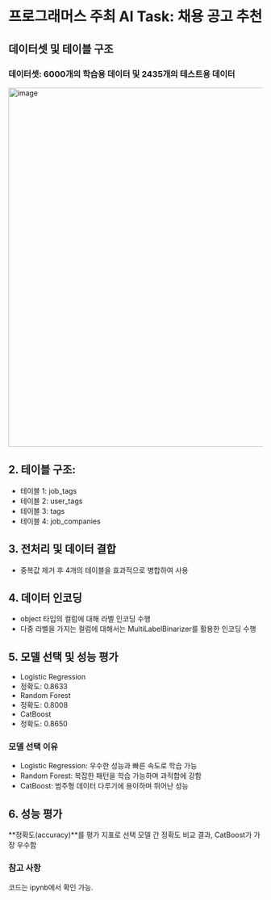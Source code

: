 # 프로그래머스 주최 AI Task: 채용 공고 추천
## 데이터셋 및 테이블 구조
### 데이터셋: 6000개의 학습용 데이터 및 2435개의 테스트용 데이터

<img width="711" alt="image" src="https://github.com/ysh21368/Job-Announcement-Recommendation-AI/assets/118493648/5bca9889-07fa-4cf0-ad4d-620b3ac4bfae">


## 2. 테이블 구조:
- 테이블 1: job_tags
- 테이블 2: user_tags
- 테이블 3: tags
- 테이블 4: job_companies
## 3. 전처리 및 데이터 결합
- 중복값 제거 후 4개의 테이블을 효과적으로 병합하여 사용
## 4. 데이터 인코딩
- object 타입의 컬럼에 대해 라벨 인코딩 수행
- 다중 라벨을 가지는 컬럼에 대해서는 MultiLabelBinarizer를 활용한 인코딩 수행
## 5. 모델 선택 및 성능 평가
- Logistic Regression
- 정확도: 0.8633
- Random Forest
- 정확도: 0.8008
- CatBoost
- 정확도: 0.8650

### 모델 선택 이유
- Logistic Regression: 우수한 성능과 빠른 속도로 학습 가능
- Random Forest: 복잡한 패턴을 학습 가능하며 과적합에 강함
- CatBoost: 범주형 데이터 다루기에 용이하며 뛰어난 성능

## 6. 성능 평가
**정확도(accuracy)**를 평가 지표로 선택
모델 간 정확도 비교 결과, CatBoost가 가장 우수함

### 참고 사항
코드는 ipynb에서 확인 가능.
